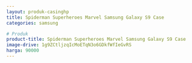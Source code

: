 ```yaml
---
layout: produk-casinghp
title: Spiderman Superheroes Marvel Samsung Galaxy S9 Case
categories: samsung

# Produk
product-title: Spiderman Superheroes Marvel Samsung Galaxy S9 Case
image-drive: 1g9ZCtljzqIcMoETqN3o6GDkfWfIeGvRS
harga: 90000
---
```


